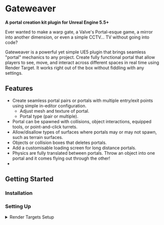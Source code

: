 # Gateweaver
**A portal creation kit plugin for Unreal Engine 5.5+**

Ever wanted to make a warp gate, a Valve's Portal-esque game, a mirror into another dimension, or even a simple CCTV... TV without going into code?

Gateweaver is a powerful yet simple UE5 plugin that brings seamless "portal" mechanics to any project. Create fully functional portal that allow players to see, move, and interact across different spaces in real time using Render Target. It works right out of the box without fiddling with any settings.

## Features
- Create seamless portal pairs or portals with multiple entry/exit points using simple in-editor configuration.
  - Adjust mesh and texture of portal.
  - Portal type (pair or multiple).
- Portal can be spawned with collisions, object interactions, equipped tools, or point-and-click turrets.
- Allow/disallow types of surfaces where portals may or may not spawn, such as terrain surfaces.
- Objects or collision boxes that deletes portals.
- Add a customisable loading screen for long distance portals.
- Physics are fully translated between portals. Throw an object into one portal and it comes flying out through the other!
- 

## Getting Started
### Installation


### Setting Up
<details>
<summary>Render Targets Setup</summary>
  
**Forewarning:** I'm unable to create automatically render targets using Blueprints, a limitation of Blueprints unfortunately. You will have to create it yourself through my step-by-step tutorial below. Don't worry, it's fairly easy.

You're going to need **1 Render Target and 1 Material** for the render target per portal. This tutorial was made for only 1 portal! **Do the same steps for your exit portal as well.**
1. Right click on your project folder in the content browser and create a new **Render Target 2D**. Name it something recognisable like *RT_Portal_Entry_A*. Leave it untouched.
<img width="535" height="391" alt="Screenshot 2025-10-08 205520" src="https://github.com/user-attachments/assets/400d493c-1a33-4158-baf7-b94599171f84" />

2. Right click on your project folder again and create a new **Material**. Name it based on your render target like *M_Portal_Entry_A*. Double click on the new material to open it.
   
3. In the details panel of the material, change the **Material Domain** to **User Interface**.
<img width="564" height="303" alt="Screenshot 2025-10-08 210308" src="https://github.com/user-attachments/assets/463f2898-d4a0-453d-a61b-9711738c6140" />

4. In the material graph of said material, right click and add a **Texture Sample**. Connect **RGB** to **Final Color**.
<img width="340" height="236" alt="image" src="https://github.com/user-attachments/assets/a036dff8-cae4-4a11-b7a1-3efa788eeabe" />
<img width="624" height="345" alt="image" src="https://github.com/user-attachments/assets/56318cd3-172d-4529-ac4b-3eabc8a9448d" />

5. Double click on the black square of the Texture Sample and in the details panel, change the Texture to the Render Target 2D you just created.
<img width="516" height="435" alt="image" src="https://github.com/user-attachments/assets/c2ad763a-7c88-488b-9d5c-4bdd830d7106" />
<br/><br/>
Congratulations! You now have a Render Target and a Material! Drag a portal actor into the game world and plug these 2 objects into the respective render target and portal material slots.

</details>

